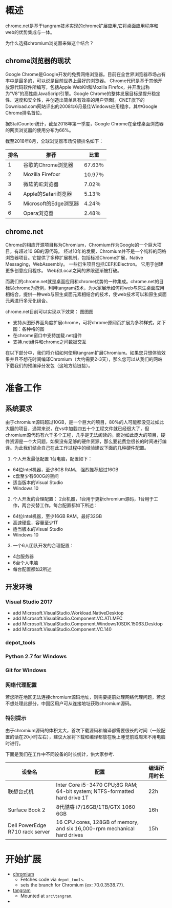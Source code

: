 # 概述

chrome.net是基于tangram技术实现的chrome扩展应用,它将桌面应用程序和web的优势集成与一体。

为什么选择chromium浏览器来做这个结合？


## chrome浏览器的现状

Google Chrome是Google开发的免费网络浏览器。目前在全世界浏览器市场占有率中是最多的，可以说是目前世界上最好的浏览器。
Chrome代码是基于其他开放源代码软件所编写，包括Apple WebKit和Mozilla Firefox，并开发出称为“V8”的高性能JavaScript引擎。Google Chrome的整体发展目标是提升稳定性、速度和安全性，并创造出简单且有效率的用户界面[。CNET旗下的Download.com网站评出的2008年6月最佳Windows应用程序，其中Google Chrome排名首位。

据StatCounter统计，截至2018年第一季度，Google Chrome在全球桌面浏览器的网页浏览器的使用分布为66%。

截至2018年8月，全球浏览器市场份额排名如下：


|排名|推荐|比重|
|---|-|---|
| 1 |谷歌的Chrome浏览器| 67.63％|
| 2 | Mozilla Firefoxr | 10.97％|
| 3 |微软的IE浏览器| 7.02％|
| 4 | Apple的Safari浏览器| 5.13％|
| 5 | Microsoft的Edge浏览器| 4.24％|
| 6 | Opera浏览器| 2.48％|

## chrome.net

Chrome的相应开源项目称为Chromium，Chromium作为Google的一个巨大项目，有超过10 GB的源代码。 经过10年的发展，Chromium并不是一个纯粹的网络浏览器项目。它提供了多种扩展机制，包括标准Chrome扩展，Native Messaging，WebAssembly。 一些衍生项目包括CEF和Electron。 它用于创建更多创意应用程序。 Web和Local之间的界限逐渐被打破。

而我们的chrome.net就是桌面应用和chrome优势的一种集成。chrome.net的目标以chrome为范例，利用tangram技术，为大家展示如何将web与原生桌面应用相结合，提供一种web与原生桌面元素相结合的技术，使web技术可以和原生桌面元素进行多元化组合。

chrome.net目前可以实现以下效果：
图图图

- 支持从图形界面角度扩展chrome，可将chrome原网页扩展为多种样式，如下图：各种格的图
- 在chrome窗口中支持加载.net组件
- 支持.net组件和chrome之间数据交互

在以下部分中，我们将介绍如何使用tangram扩展Chromium。如果您只想体验效果并且不想花时间编译Chromium（大约需要2-3天），那么您可以从我们的网站下载我们的预编译分发包（这地方给链接）。

# 准备工作
## 系统要求
由于chromium源码超过10GB，是一个巨大的项目，80%的人可能都没见过如此大胆的项目，通常来说，在vs中加载四五十个工程文件就已经很大了，但chromium源代码有六千多个工程，几乎是无法阅读的。面对如此庞大的项目，硬件资源是一个大问题，如果没有足够的硬件资源，那么要花费您很长的时间进行编译。为此我们结合自己在此工作过程中的经验建议下面的几种硬件配置。
1. 个人开发最低配置
1台电脑，配置如下：
- 64位Intel机器，至少8GB RAM。 强烈推荐超过16GB
- c盘至少有600G的空间
- 适当版本的Visual Studio
- Windows 10

2. 个人开发的合理配置：
2台机器，1台用于更新chromium源码，1台用于工作，两台交替工作。每台配置都如下所述：
- 64位Intel机器，至少16GB RAM，最好32GB 
- 高速硬盘，容量至少1T 
- 适当版本的Visual Studio
- Windows 10
           
3. 一个6人团队开发的合理配置：
- 4台服务器 
- 6台个人电脑 
- 每台配置都如2所述 
       
## 开发环境
  
### Visual Studio 2017
- add Microsoft.VisualStudio.Workload.NativeDesktop
- add Microsoft.VisualStudio.Component.VC.ATLMFC
- add Microsoft.VisualStudio.Component.Windows10SDK.15063.Desktop
- add Microsoft.VisualStudio.Component.VC.140

### depot_tools
### Python 2.7 for Windows
### Git for Windows
### 网络代理配置
若您所在地区无法连接chromium源码地址，则需要提前处理网络代理问题，若您不想处理此部分，中国区用户可从连接地址获取chromium源码。

### 特别提示
由于chromium源码的体积太大，首次下载源码和编译都需要很长的时间（一般配置的话在20小时左右），建议大家将下载和编译都放在晚上睡觉前或周末不用电脑时进行。

下面是我们在工作中不同设备的时长统计，供大家参考.

|设备名|配置|编译所用时长|
|---|-|---|
|联想台式机|Inter Core i5-3470 CPU;8G RAM; 64-bit system; NTFS-formatted hard drive 1T|22h|
|Surface Book 2|8代酷睿 i7/16GB/1TB/GTX 1060 6GB|16h|
|Dell PowerEdge R710 rack server|16 CPU cores, 128GB of memory, and six 16,000-rpm mechanical hard drives|15h|

# 开始扩展
- [chromium](https://chromium.googlesource.com/chromium/src.git)
   - Fetches code via `depot_tools`.
   - sets the branch for Chromium (ex: 70.0.3538.77).
- [tangram](https://github.com/tangarm/Tangram)
   - Mounted at `src\tangram`.
- 
   


